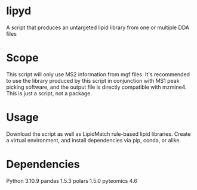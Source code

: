 # lipyd
A script that produces an untargeted lipid library from one or multiple DDA files

# Scope
This script will only use MS2 information from mgf files. It's recommended to use the library produced by this script in conjunction with MS1 peak picking software, and the output file is directly compatible with mzmine4.
This is just a script, not a package.

# Usage
Download the script as well as LipidMatch rule-based lipid libraries. Create a virtual environment, and install dependencies via pip, conda, or alike.

# Dependencies
Python 3.10.9
pandas 1.5.3
polars 1.5.0
pyteomics 4.6
